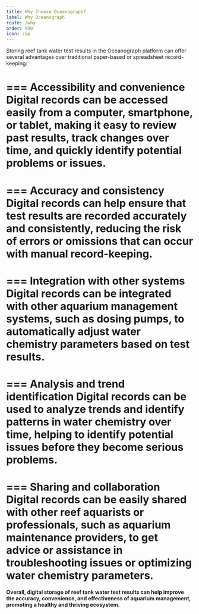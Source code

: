 ```yaml
---
title: Why Choose Oceanograph?
label: Why Oceanograph
route: /why
order: 999
icon: zap
---
```


Storing reef tank water test results in the Oceanograph platform can offer several advantages over traditional
paper-based or spreadsheet record-keeping:

=== Accessibility and convenience
Digital records can be accessed easily from a computer, smartphone, or tablet, making it
easy to review past results, track changes over time, and quickly identify potential problems or issues.
===

=== Accuracy and consistency
Digital records can help ensure that test results are recorded accurately and consistently,
reducing the risk of errors or omissions that can occur with manual record-keeping.
===

=== Integration with other systems
Digital records can be integrated with other aquarium management systems, such as dosing
pumps, to automatically adjust water chemistry parameters based on test results.
===

=== Analysis and trend identification
Digital records can be used to analyze trends and identify patterns in water
chemistry over time, helping to identify potential issues before they become serious problems.
===

=== Sharing and collaboration
Digital records can be easily shared with other reef aquarists or professionals, such as
aquarium maintenance providers, to get advice or assistance in troubleshooting issues or optimizing water chemistry
parameters.
===

**Overall, digital storage of reef tank water test results can help improve the accuracy, convenience, and effectiveness
of aquarium management, promoting a healthy and thriving ecosystem.**




